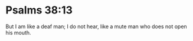 # Psalms 38:13

But I am like a deaf man; I do not hear, like a mute man who does not open his mouth.
